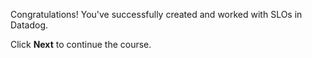 Congratulations! You've successfully created and worked with SLOs in Datadog. 

Click **Next** to continue the course.